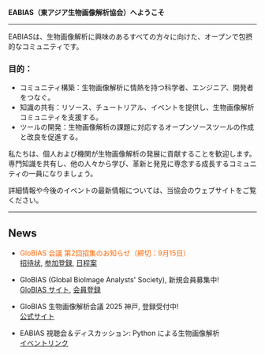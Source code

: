 **EABIAS（東アジア生物画像解析協会）へようこそ**

---------------------------------
EABIASは、生物画像解析に興味のあるすべての方々に向けた、オープンで包摂的なコミュニティです。

### 目的：    
- コミュニティ構築：生物画像解析に情熱を持つ科学者、エンジニア、開発者をつなぐ。  
- 知識の共有：リソース、チュートリアル、イベントを提供し、生物画像解析コミュニティを支援する。  
- ツールの開発：生物画像解析の課題に対応するオープンソースツールの作成と改良を促進する。  

私たちは、個人および機関が生物画像解析の発展に貢献することを歓迎します。
専門知識を共有し、他の人々から学び、革新と発見に専念する成長するコミュニティの一員になりましょう。  

詳細情報や今後のイベントの最新情報については、当協会のウェブサイトをご覧ください。  


---------------------------------
## News

- <font color=#FF6600>GloBIAS 会議 第2回招集のお知らせ（締切：9月15日）</font>  
[招待状](https://docs.google.com/document/d/1gLpdhXOvn5QPSrqnLACz9B8SPDGtGjeNldcEtfwgx3k/edit?usp=sharing), [参加登録](https://www.globias.org/activities/bioimage-analysis-conference-2025-in-kobe), 
[日程案](https://docs.google.com/spreadsheets/d/1O_LUEHDqvo_F_qbUlBVTquKPp_L3aT0Dy-gq_OlX9Bs/edit?usp=sharing)


- GloBIAS (Global BioImage Analysts' Society), 新規会員募集中!  
[GloBIAS サイト](https://www.globias.org/), [会員登録](https://www.globias.org/about-globias/globias-association)

- GloBIAS 生物画像解析会議 2025 神戸, 登録受付中!  
[公式サイト](https://www.globias.org/activities/bioimage-analysis-conference-2025-in-kobe)

- EABIAS 視聴会＆ディスカッション: Python による生物画像解析  
[イベントリンク](https://docs.google.com/document/d/14mRHf7DGSZsFjaJhhjdbVZDhxe5GPa-8wV1EXQE5PuI/edit?usp=sharing)
